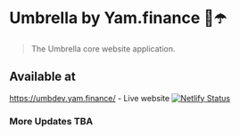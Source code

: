 # Umbrella by Yam.finance 🍠☂️

> The Umbrella core website application.

## Available at

https://umbdev.yam.finance/ - Live website
<a href="https://app.netlify.com/sites/yamycp/deploys" target="_blank">![Netlify Status](https://api.netlify.com/api/v1/badges/c97b040e-0743-4062-acb7-93fc1daee345/deploy-status)</a>

<!--
https://umbdev.dev.yam.finance/ - Devleopment builds
<a href="https://app.netlify.com/sites/naughty-villani-786b2d/deploys" target="_blank">![Netlify Status](https://api.netlify.com/api/v1/badges/aeee282a-58a9-4cf7-8965-a9cafc836168/deploy-status)</a>
-->

### More Updates TBA
